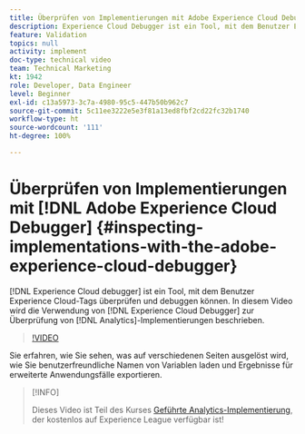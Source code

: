 ```yaml
---
title: Überprüfen von Implementierungen mit Adobe Experience Cloud Debugger
description: Experience Cloud Debugger ist ein Tool, mit dem Benutzer Experience Cloud-Tags überprüfen und debuggen können. In diesem Video wird die Verwendung von Experience Cloud Debugger zur Überprüfung von Analytics-Implementierungen beschrieben.
feature: Validation
topics: null
activity: implement
doc-type: technical video
team: Technical Marketing
kt: 1942
role: Developer, Data Engineer
level: Beginner
exl-id: c13a5973-3c7a-4980-95c5-447b50b962c7
source-git-commit: 5c11ee3222e5e3f81a13ed8fbf2cd22fc32b1740
workflow-type: ht
source-wordcount: '111'
ht-degree: 100%

---
```


# Überprüfen von Implementierungen mit [!DNL Adobe Experience Cloud Debugger] {#inspecting-implementations-with-the-adobe-experience-cloud-debugger}

[!DNL Experience Cloud debugger] ist ein Tool, mit dem Benutzer Experience Cloud-Tags überprüfen und debuggen können. In diesem Video wird die Verwendung von [!DNL Experience Cloud Debugger] zur Überprüfung von [!DNL Analytics]-Implementierungen beschrieben.

>[!VIDEO](https://video.tv.adobe.com/v/23878/?quality=12)

Sie erfahren, wie Sie sehen, was auf verschiedenen Seiten ausgelöst wird, wie Sie benutzerfreundliche Namen von Variablen laden und Ergebnisse für erweiterte Anwendungsfälle exportieren.

>[!INFO]
>
> Dieses Video ist Teil des Kurses [Geführte Analytics-Implementierung](https://experienceleague.adobe.com/?recommended=Analytics-D-1-2019.1), der kostenlos auf Experience League verfügbar ist!